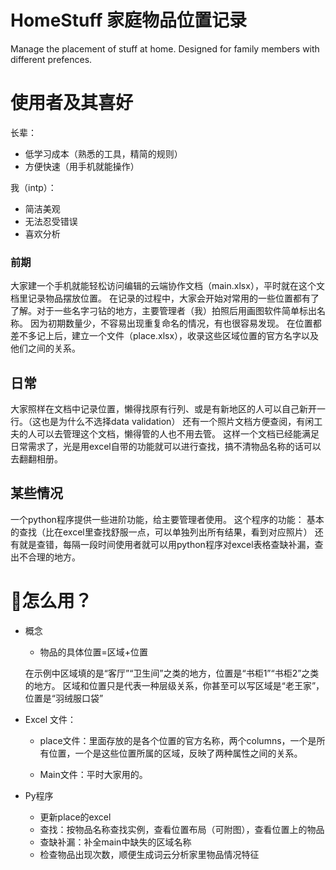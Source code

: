 # HomeStuff 家庭物品位置记录
 Manage the placement of stuff at home. Designed for family members with different prefences.

# 使用者及其喜好
长辈： 
- 低学习成本（熟悉的工具，精简的规则）
- 方便快速（用手机就能操作）

我（intp）：
- 简洁美观
- 无法忍受错误
- 喜欢分析

### 前期
 大家建一个手机就能轻松访问编辑的云端协作文档（main.xlsx），平时就在这个文档里记录物品摆放位置。
 在记录的过程中，大家会开始对常用的一些位置都有了了解。对于一些名字刁钻的地方，主要管理者（我）拍照后用画图软件简单标出名称。
 因为初期数量少，不容易出现重复命名的情况，有也很容易发现。
 在位置都差不多记上后，建立一个文件（place.xlsx），收录这些区域位置的官方名字以及他们之间的关系。
## 日常
 大家照样在文档中记录位置，懒得找原有行列、或是有新地区的人可以自己新开一行。（这也是为什么不选择data validation）
 还有一个照片文档方便查阅，有闲工夫的人可以去管理这个文档，懒得管的人也不用去管。
 这样一个文档已经能满足日常需求了，光是用excel自带的功能就可以进行查找，搞不清物品名称的话可以去翻翻相册。
## 某些情况
 一个python程序提供一些进阶功能，给主要管理者使用。
 这个程序的功能：
   基本的查找（比在excel里查找舒服一点，可以单独列出所有结果，看到对应照片）
   还有就是查错，每隔一段时间使用者就可以用python程序对excel表格查缺补漏，查出不合理的地方。
 
 # 💫怎么用？
 * 概念
 
   - 物品的具体位置=区域+位置
   
    在示例中区域填的是“客厅”“卫生间”之类的地方，位置是“书柜1”“书柜2”之类的地方。
    区域和位置只是代表一种层级关系，你甚至可以写区域是“老王家”，位置是“羽绒服口袋”
  
 * Excel 文件：
  
   - place文件：里面存放的是各个位置的官方名称，两个columns，一个是所有位置，一个是这些位置所属的区域，反映了两种属性之间的关系。
 
   - Main文件：平时大家用的。
  
 * Py程序
   - 更新place的excel
   - 查找：按物品名称查找实例，查看位置布局（可附图），查看位置上的物品
   - 查缺补漏：补全main中缺失的区域名称
   - 检查物品出现次数，顺便生成词云分析家里物品情况特征
 
